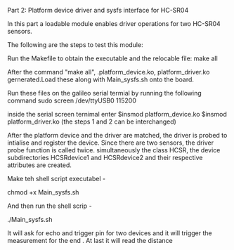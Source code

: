 Part 2: Platform device driver and sysfs interface for HC-SR04

In this part a loadable module enables driver operations for two  HC-SR04 sensors.

The following are the steps to test this module:

Run the Makefile to obtain the executable and the relocable file:
		make all

After the command "make all", .platform_device.ko, platform_driver.ko gernerated.Load these
along with  Main_sysfs.sh onto the board. 

Run these files on the galileo serial termial by running the following command
		sudo screen /dev/ttyUSB0 115200

inside the serial screen ternimal enter
   $insmod platform_device.ko
   $insmod platform_driver.ko	(the steps 1 and 2 can be interchanged)


After the platform device and the driver are matched, the driver is probed to intialise and register the device. Since there are
two sensors, the driver probe function is called twice. simultaneously the class HCSR, the device subdirectories HCSRdevice1 and
HCSRdevice2 and their respective attributes are created.

Make teh shell script executabel -

chmod +x Main_sysfs.sh

And then run the shell scrip - 

./Main_sysfs.sh

It will ask for echo and trigger pin for two devices and it will trigger the measurement for the end . At last it will read the distance
